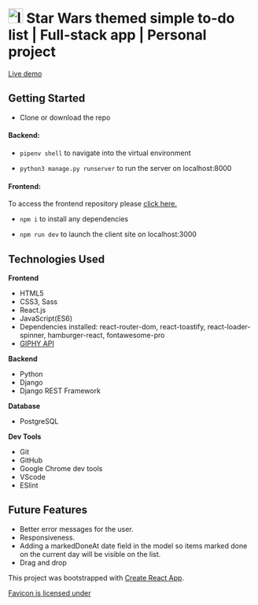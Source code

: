 # <img src="images/favicon.ico" alt="logo" style="height:30px; width:30px"/> Star Wars themed simple to-do list | Full-stack app | Personal project

[Live demo](todo-app-sw.netlify.app/)

## Getting Started
- Clone or download the repo

#### Backend: 

- ```pipenv shell``` to navigate into the virtual environment

- ```python3 manage.py runserver``` to run the server on localhost:8000

#### Frontend:
To access the frontend repository please [click here.](https://github.com/alaraayan/todo-frontend)

- ```npm i``` to install any dependencies

- ```npm run dev``` to launch the client site on localhost:3000



## Technologies Used

**Frontend**

- HTML5
- CSS3, Sass 
- React.js
- JavaScript(ES6)
- Dependencies installed: react-router-dom, react-toastify, react-loader-spinner, hamburger-react, fontawesome-pro
- [GIPHY API](https://developers.giphy.com/)

**Backend**

- Python
- Django
- Django REST Framework

**Database**

- PostgreSQL

**Dev Tools**

- Git
- GitHub
- Google Chrome dev tools
- VScode
- ESlint

## Future Features

- Better error messages for the user.
- Responsiveness.
- Adding a markedDoneAt date field in the model so items marked done on the current day will be visible on the list.
- Drag and drop



This project was bootstrapped with [Create React App](https://github.com/facebook/create-react-app).

[Favicon is licensed under](https://creativecommons.org/licenses/by/3.0/)
